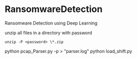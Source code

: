 # RansomwareDetection
Ransomware Detection using Deep Learning


unzip all files in a directory with password
```
unzip -P <password> \*.zip
```


python pcap_Parser.py -p > "parser.log"
python load_shift.py